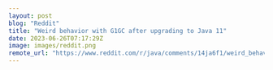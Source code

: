 ```yaml
---
layout: post
blog: "Reddit"
title: "Weird behavior with G1GC after upgrading to Java 11"
date: 2023-06-26T07:17:29Z
image: images/reddit.png
remote_url: "https://www.reddit.com/r/java/comments/14ja6f1/weird_behavior_with_g1gc_after_upgrading_to_java/"
---
```

